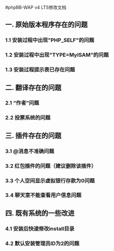 #phpBB-WAP v4 LTS修改文档
## 一. 原始版本程序存在的问题

### 1.1 安装过程中出现"PHP_SELF"的问题

### 1.2 安装过程中出现"TYPE=MyISAM"的问题

### 1.3 安装过程提示表已存在问题

## 二. 翻译存在的问题

### 2.1 “作者”问题

### 2.2 投票系统的问题

## 三. 插件存在的问题

### 3.1 @消息不准确问题

### 3.2 红包插件的问题（建议删除该插件）

### 3.3 个人空间显示虚拟银行存款为0问题

### 3.4 聊天室不能查看用户信息问题

## 四. 既有系统的一些改进

### 4.1 安装后快速修改install目录

### 4.2 默认安装管理员ID为2的问题





